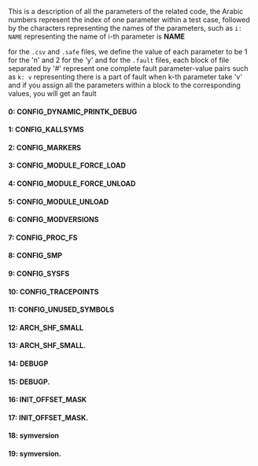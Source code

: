 This is a description of all the parameters of the related code,
the Arabic numbers represent the index of one parameter within a test case,
followed by the characters representing the names of the parameters,
such as `i: NAME` representing the name of i-th parameter is **NAME** 


for the `.csv` and `.safe` files, we define the value of each parameter to be 1 for the 'n' and 2 for the 'y'
and for the `.fault` files, each block of file separated by '#' represent one complete fault parameter-value pairs
such as `k: v` representing there is a part of fault when k-th parameter take 'v'
and if you assign all the parameters within a block to the corresponding values, you will get an fault


#### 0: CONFIG_DYNAMIC_PRINTK_DEBUG 
#### 1: CONFIG_KALLSYMS 
#### 2: CONFIG_MARKERS 
#### 3: CONFIG_MODULE_FORCE_LOAD 
#### 4: CONFIG_MODULE_FORCE_UNLOAD 
#### 5: CONFIG_MODULE_UNLOAD 
#### 6: CONFIG_MODVERSIONS 
#### 7: CONFIG_PROC_FS 
#### 8: CONFIG_SMP 
#### 9: CONFIG_SYSFS 
#### 10: CONFIG_TRACEPOINTS 
#### 11: CONFIG_UNUSED_SYMBOLS 
#### 12: ARCH_SHF_SMALL 
#### 13: ARCH_SHF_SMALL. 
#### 14: DEBUGP 
#### 15: DEBUGP. 
#### 16: INIT_OFFSET_MASK 
#### 17: INIT_OFFSET_MASK. 
#### 18: symversion 
#### 19: symversion. 
